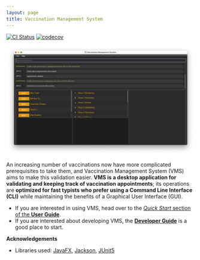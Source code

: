 ```yaml
---
layout: page
title: Vaccination Management System
---
```


[![CI Status](https://github.com/AY2223S2-CS2103-F11-3/tp/workflows/Java%20CI/badge.svg)](https://github.com/AY2223S2-CS2103-F11-3/tp/actions)
[![codecov](https://codecov.io/gh/AY2223S2-CS2103-F11-3/tp/branch/master/graph/badge.svg)](https://codecov.io/gh/AY2223S2-CS2103-F11-3/tp)

![Ui](images/Ui.png)

An increasing number of vaccinations now have more complicated prerequisites to take them, and Vaccination Management System (VMS) aims to make this validation easier. **VMS is a desktop application for validating and keeping track of vaccination appointments**; its operations are **optimized for fast typists who prefer using a Command Line Interface (CLI)** while maintaining the benefits of a Graphical User Interface (GUI).

* If you are interested in using VMS, head over to the [_Quick Start_ section of the **User Guide**](UserGuide.html#quick-start).
* If you are interested about developing VMS, the [**Developer Guide**](DeveloperGuide.html) is a good place to start.


**Acknowledgements**

* Libraries used: [JavaFX](https://openjfx.io/), [Jackson](https://github.com/FasterXML/jackson), [JUnit5](https://github.com/junit-team/junit5)
